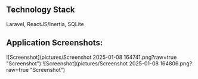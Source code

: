 ## Technology Stack

Laravel, ReactJS/Inertia, SQLite

## Application Screenshots:

![Screenshot](pictures/Screenshot 2025-01-08 164741.png?raw=true "Screenshot")
![Screenshot](pictures/Screenshot 2025-01-08 164806.png?raw=true "Screenshot")
